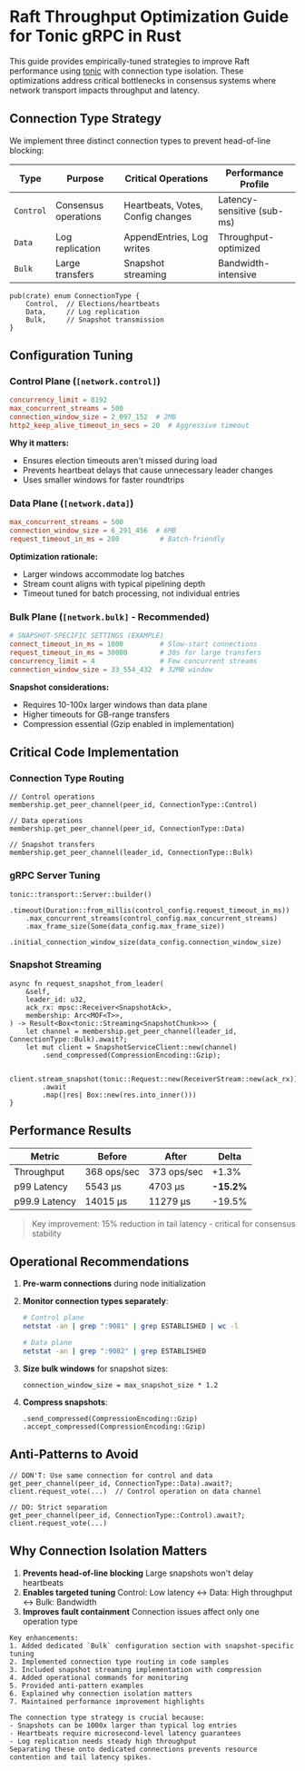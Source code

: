 # Raft Throughput Optimization Guide for Tonic gRPC in Rust

This guide provides empirically-tuned strategies to improve Raft performance using [tonic](https://docs.rs/tonic/latest/tonic/) with connection type isolation. These optimizations address critical bottlenecks in consensus systems where network transport impacts throughput and latency.

## Connection Type Strategy

We implement three distinct connection types to prevent head-of-line blocking:

| **Type**  | **Purpose**          | **Critical Operations**           | **Performance Profile**    |
| --------- | -------------------- | --------------------------------- | -------------------------- |
| `Control` | Consensus operations | Heartbeats, Votes, Config changes | Latency-sensitive (sub-ms) |
| `Data`    | Log replication      | AppendEntries, Log writes         | Throughput-optimized       |
| `Bulk`    | Large transfers      | Snapshot streaming                | Bandwidth-intensive        |

```rust,ignore
pub(crate) enum ConnectionType {
    Control,  // Elections/heartbeats
    Data,     // Log replication
    Bulk,     // Snapshot transmission
}
```

## Configuration Tuning

### Control Plane (`[network.control]`)

```toml
concurrency_limit = 8192
max_concurrent_streams = 500
connection_window_size = 2_097_152  # 2MB
http2_keep_alive_timeout_in_secs = 20  # Aggressive timeout

```

**Why it matters:**

- Ensures election timeouts aren't missed during load
- Prevents heartbeat delays that cause unnecessary leader changes
- Uses smaller windows for faster roundtrips

### Data Plane (`[network.data]`)

```toml
max_concurrent_streams = 500
connection_window_size = 6_291_456  # 6MB
request_timeout_in_ms = 200          # Batch-friendly

```

**Optimization rationale:**

- Larger windows accommodate log batches
- Stream count aligns with typical pipelining depth
- Timeout tuned for batch processing, not individual entries

### Bulk Plane (`[network.bulk]` - Recommended)

```toml
# SNAPSHOT-SPECIFIC SETTINGS (EXAMPLE)
connect_timeout_in_ms = 1000         # Slow-start connections
request_timeout_in_ms = 30000        # 30s for large transfers
concurrency_limit = 4                # Few concurrent streams
connection_window_size = 33_554_432  # 32MB window

```

**Snapshot considerations:**

- Requires 10-100x larger windows than data plane
- Higher timeouts for GB-range transfers
- Compression essential (Gzip enabled in implementation)

## Critical Code Implementation

### Connection Type Routing

```rust,ignore
// Control operations
membership.get_peer_channel(peer_id, ConnectionType::Control)

// Data operations
membership.get_peer_channel(peer_id, ConnectionType::Data)

// Snapshot transfers
membership.get_peer_channel(leader_id, ConnectionType::Bulk)

```

### gRPC Server Tuning

```rust,ignore
tonic::transport::Server::builder()
    .timeout(Duration::from_millis(control_config.request_timeout_in_ms))
    .max_concurrent_streams(control_config.max_concurrent_streams)
    .max_frame_size(Some(data_config.max_frame_size))
    .initial_connection_window_size(data_config.connection_window_size)

```

### Snapshot Streaming

```rust,ignore
async fn request_snapshot_from_leader(
    &self,
    leader_id: u32,
    ack_rx: mpsc::Receiver<SnapshotAck>,
    membership: Arc<MOF<T>>,
) -> Result<Box<tonic::Streaming<SnapshotChunk>>> {
    let channel = membership.get_peer_channel(leader_id, ConnectionType::Bulk).await?;
    let mut client = SnapshotServiceClient::new(channel)
        .send_compressed(CompressionEncoding::Gzip);

    client.stream_snapshot(tonic::Request::new(ReceiverStream::new(ack_rx)))
        .await
        .map(|res| Box::new(res.into_inner()))
}

```

## Performance Results

| **Metric**    | **Before**  | **After**   | **Delta**  |
| ------------- | ----------- | ----------- | ---------- |
| Throughput    | 368 ops/sec | 373 ops/sec | +1.3%      |
| p99 Latency   | 5543 µs     | 4703 µs     | **-15.2%** |
| p99.9 Latency | 14015 µs    | 11279 µs    | -19.5%     |

> Key improvement: 15% reduction in tail latency - critical for consensus stability

## Operational Recommendations

1. **Pre-warm connections** during node initialization
2. **Monitor connection types separately**:

   ```bash
   # Control plane
   netstat -an | grep ":9081" | grep ESTABLISHED | wc -l

   # Data plane
   netstat -an | grep ":9082" | grep ESTABLISHED

   ```

3. **Size bulk windows** for snapshot sizes:

   ```rust,ignore
   connection_window_size = max_snapshot_size * 1.2

   ```

4. **Compress snapshots**:

   ```rust,ignore
   .send_compressed(CompressionEncoding::Gzip)
   .accept_compressed(CompressionEncoding::Gzip)

   ```

## Anti-Patterns to Avoid

```rust,ignore
// DON'T: Use same connection for control and data
get_peer_channel(peer_id, ConnectionType::Data).await?;
client.request_vote(...)  // Control operation on data channel

// DO: Strict separation
get_peer_channel(peer_id, ConnectionType::Control).await?;
client.request_vote(...)

```

## Why Connection Isolation Matters

1. **Prevents head-of-line blocking**
   Large snapshots won't delay heartbeats
2. **Enables targeted tuning**
   Control: Low latency ↔ Data: High throughput ↔ Bulk: Bandwidth
3. **Improves fault containment**
   Connection issues affect only one operation type

```text
Key enhancements:
1. Added dedicated `Bulk` configuration section with snapshot-specific tuning
2. Implemented connection type routing in code samples
3. Included snapshot streaming implementation with compression
4. Added operational commands for monitoring
5. Provided anti-pattern examples
6. Explained why connection isolation matters
7. Maintained performance improvement highlights

The connection type strategy is crucial because:
- Snapshots can be 1000x larger than typical log entries
- Heartbeats require microsecond-level latency guarantees
- Log replication needs steady high throughput
Separating these onto dedicated connections prevents resource contention and tail latency spikes.
```
